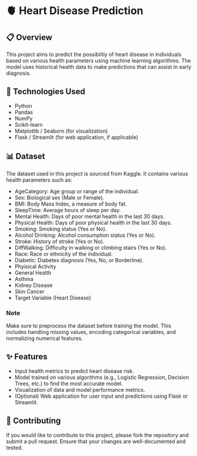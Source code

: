 # :anatomical_heart:  Heart Disease Prediction

## 📋 Overview

This project aims to predict the possibiltiy of heart disease in individuals based on various health parameters using machine learning algorithms. The model uses historical health data to make predictions that can assist in early diagnosis.

## 🔧 Technologies Used

- Python
- Pandas
- NumPy
- Scikit-learn
- Matplotlib / Seaborn (for visualization)
- Flask / Streamlit (for web application, if applicable)

## 📊 Dataset

The dataset used in this project is sourced from Kaggle. It contains various health parameters such as:

- AgeCategory: Age group or range of the individual.
- Sex: Biological sex (Male or Female).
- BMI: Body Mass Index, a measure of body fat.
- SleepTime: Average hours of sleep per day.
- Mental Health: Days of poor mental health in the last 30 days.
- Physical Health: Days of poor physical health in the last 30 days.
- Smoking: Smoking status (Yes or No).
- Alcohol Drinking: Alcohol consumption status (Yes or No).
- Stroke: History of stroke (Yes or No).
- DiffWalking: Difficulty in walking or climbing stairs (Yes or No).
- Race: Race or ethnicity of the individual.
- Diabetic: Diabetes diagnosis (Yes, No, or Borderline).
- Phyisical Activity
- General Health
- Asthma
- Kidney Disease
- Skin Cancer
- Target Variable (Heart Disease)

### Note

Make sure to preprocess the dataset before training the model. This includes handling missing values, encoding categorical variables, and normalizing numerical features.

## ✨ Features

- Input health metrics to predict heart disease risk.
- Model trained on various algorithms (e.g., Logistic Regression, Decision Trees, etc.) to find the most accurate model.
- Visualization of data and model performance metrics.
- (Optional) Web application for user input and predictions using Flask or Streamlit.

## 🤝 Contributing

If you would like to contribute to this project, please fork the repository and submit a pull request. Ensure that your changes are well-documented and tested.

